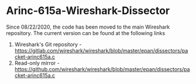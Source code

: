 # Arinc-615a-Wireshark-Dissector

Since 08/22/2020, the code has been moved to the main Wireshark repository.
The current version can be found at the following links
1) Wireshark's Git repository - https://gitlab.com/wireshark/wireshark/blob/master/epan/dissectors/packet-arinc615a.c
2) Read-only mirror - https://github.com/wireshark/wireshark/blob/master/epan/dissectors/packet-arinc615a.c
